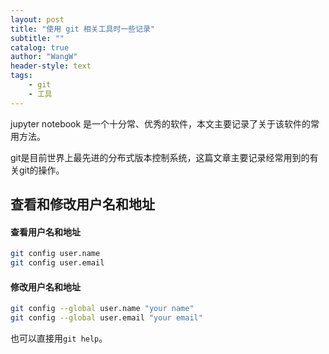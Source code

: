 ```yaml
---
layout: post
title: "使用 git 相关工具时一些记录"
subtitle: ""
catalog: true
author: "WangW"
header-style: text
tags: 
    - git
    - 工具
---
```


jupyter notebook 是一个十分常、优秀的软件，本文主要记录了关于该软件的常用方法。

git是目前世界上最先进的分布式版本控制系统，这篇文章主要记录经常用到的有关git的操作。<!--break-->

## 查看和修改用户名和地址

#### 查看用户名和地址

```bash
git config user.name
git config user.email
```

#### 修改用户名和地址

```bash
git config --global user.name "your name"
git config --global user.email "your email"
```

也可以直接用`git help`。

